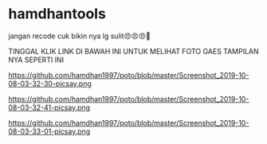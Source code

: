 # hamdhantools
jangan recode cuk bikin nya lg sulit😠😠😠😬

TINGGAL KLIK LINK DI BAWAH INI UNTUK MELIHAT FOTO GAES TAMPILAN NYA SEPERTI INI

https://github.com/hamdhan1997/poto/blob/master/Screenshot_2019-10-08-03-32-30-picsay.png

https://github.com/hamdhan1997/poto/blob/master/Screenshot_2019-10-08-03-32-41-picsay.png

https://github.com/hamdhan1997/poto/blob/master/Screenshot_2019-10-08-03-33-01-picsay.png
